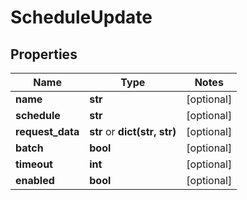 # ScheduleUpdate

## Properties
Name | Type | Notes
------------ | ------------- | -------------
**name** | **str** | [optional] 
**schedule** | **str** | [optional] 
**request_data** | **str** or **dict(str, str)** | [optional] 
**batch** | **bool** | [optional] 
**timeout** | **int** | [optional] 
**enabled** | **bool** | [optional] 


